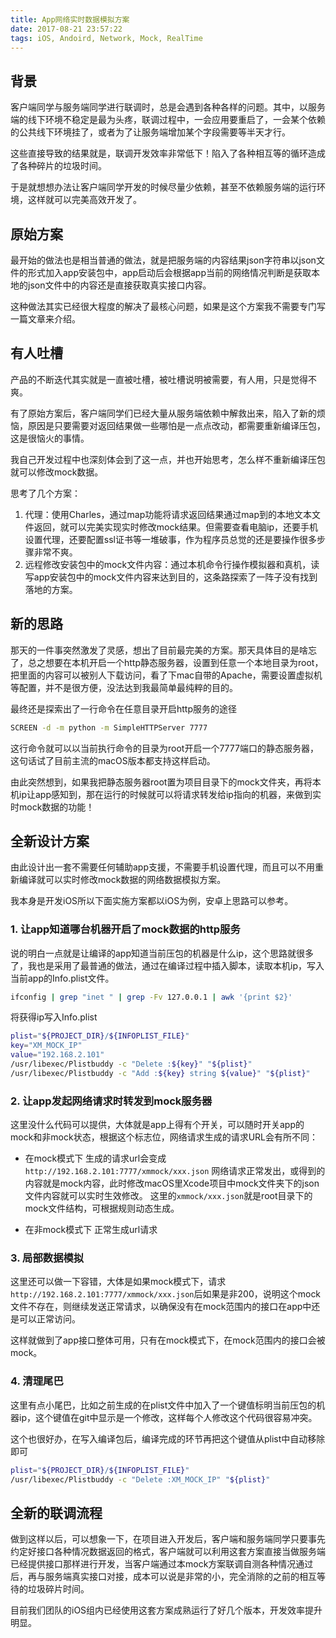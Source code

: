 ```yaml
---
title: App网络实时数据模拟方案
date: 2017-08-21 23:57:22
tags: iOS, Andoird, Network, Mock, RealTime
---
```


## 背景

客户端同学与服务端同学进行联调时，总是会遇到各种各样的问题。其中，以服务端的线下环境不稳定是最为头疼，联调过程中，一会应用要重启了，一会某个依赖的公共线下环境挂了，或者为了让服务端增加某个字段需要等半天才行。

这些直接导致的结果就是，联调开发效率非常低下！陷入了各种相互等的循环造成了各种碎片的垃圾时间。

于是就想想办法让客户端同学开发的时候尽量少依赖，甚至不依赖服务端的运行环境，这样就可以完美高效开发了。

## 原始方案

最开始的做法也是相当普通的做法，就是把服务端的内容结果json字符串以json文件的形式加入app安装包中，app启动后会根据app当前的网络情况判断是获取本地的json文件中的内容还是直接获取真实接口内容。

这种做法其实已经很大程度的解决了最核心问题，如果是这个方案我不需要专门写一篇文章来介绍。

## 有人吐槽

产品的不断迭代其实就是一直被吐槽，被吐槽说明被需要，有人用，只是觉得不爽。

有了原始方案后，客户端同学们已经大量从服务端依赖中解救出来，陷入了新的烦恼，原因是只要需要对返回结果做一些哪怕是一点点改动，都需要重新编译压包，这是很恼火的事情。

我自己开发过程中也深刻体会到了这一点，并也开始思考，怎么样不重新编译压包就可以修改mock数据。

思考了几个方案：

1. 代理：使用Charles，通过map功能将请求返回结果通过map到的本地文本文件返回，就可以完美实现实时修改mock结果。但需要查看电脑ip，还要手机设置代理，还要配置ssl证书等一堆破事，作为程序员总觉的还是要操作很多步骤非常不爽。
2. 远程修改安装包中的mock文件内容：通过本机命令行操作模拟器和真机，读写app安装包中的mock文件内容来达到目的，这条路探索了一阵子没有找到落地的方案。

## 新的思路

那天的一件事突然激发了灵感，想出了目前最完美的方案。那天具体目的是啥忘了，总之想要在本机开启一个http静态服务器，设置到任意一个本地目录为root，把里面的内容可以被别人下载访问，看了下mac自带的Apache，需要设置虚拟机等配置，并不是很方便，没法达到我最简单最纯粹的目的。

最终还是探索出了一行命令在任意目录开启http服务的途径

```bash 一行命令在当前目录开启http服务
SCREEN -d -m python -m SimpleHTTPServer 7777
```

这行命令就可以以当前执行命令的目录为root开启一个7777端口的静态服务器，这句话试了目前主流的macOS版本都支持这样启动。

由此突然想到，如果我把静态服务器root置为项目目录下的mock文件夹，再将本机ip让app感知到，那在运行的时候就可以将请求转发给ip指向的机器，来做到实时mock数据的功能！

## 全新设计方案

由此设计出一套不需要任何辅助app支援，不需要手机设置代理，而且可以不用重新编译就可以实时修改mock数据的网络数据模拟方案。

我本身是开发iOS所以下面实施方案都以iOS为例，安卓上思路可以参考。

### 1. 让app知道哪台机器开启了mock数据的http服务
   说的明白一点就是让编译的app知道当前压包的机器是什么ip，这个思路就很多了，我也是采用了最普通的做法，通过在编译过程中插入脚本，读取本机ip，写入当前app的Info.plist文件。

```bash 一行命令获取本机ip
ifconfig | grep "inet " | grep -Fv 127.0.0.1 | awk '{print $2}'
```
   
将获得ip写入Info.plist
   
```bash 写入数据到plist
plist="${PROJECT_DIR}/${INFOPLIST_FILE}"
key="XM_MOCK_IP"
value="192.168.2.101"
/usr/libexec/Plistbuddy -c "Delete :${key}" "${plist}"
/usr/libexec/Plistbuddy -c "Add :${key} string ${value}" "${plist}"
```
   
### 2. 让app发起网络请求时转发到mock服务器

这里没什么代码可以提供，大体就是app上得有个开关，可以随时开关app的mock和非mock状态，根据这个标志位，网络请求生成的请求URL会有所不同：

- 在mock模式下
  生成的请求url会变成`http://192.168.2.101:7777/xmmock/xxx.json`
  网络请求正常发出，或得到的内容就是mock内容，此时修改macOS里Xcode项目中mock文件夹下的json文件内容就可以实时生效修改。
  这里的`xmmock/xxx.json`就是root目录下的mock文件结构，可根据规则动态生成。
  
- 在非mock模式下
  正常生成url请求
  
  
### 3. 局部数据模拟 
  
这里还可以做一下容错，大体是如果mock模式下，请求`http://192.168.2.101:7777/xmmock/xxx.json`后如果是非200，说明这个mock文件不存在，则继续发送正常请求，以确保没有在mock范围内的接口在app中还是可以正常访问。

这样就做到了app接口整体可用，只有在mock模式下，在mock范围内的接口会被mock。

### 4. 清理尾巴

这里有点小尾巴，比如之前生成的在plist文件中加入了一个键值标明当前压包的机器ip，这个键值在git中显示是一个修改，这样每个人修改这个代码很容易冲突。

这个也很好办，在写入编译包后，编译完成的环节再把这个键值从plist中自动移除即可

```bash
plist="${PROJECT_DIR}/${INFOPLIST_FILE}"
/usr/libexec/Plistbuddy -c "Delete :XM_MOCK_IP" "${plist}"
```

## 全新的联调流程

做到这样以后，可以想象一下，在项目进入开发后，客户端和服务端同学只要事先约定好接口各种情况数据返回的格式，客户端就可以利用这套方案直接当做服务端已经提供接口那样进行开发，当客户端通过本mock方案联调自测各种情况通过后，再与服务端真实接口对接，成本可以说是非常的小，完全消除的之前的相互等待的垃圾碎片时间。

目前我们团队的iOS组内已经使用这套方案成熟运行了好几个版本，开发效率提升明显。


